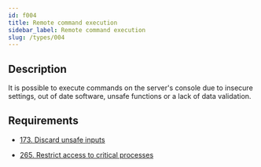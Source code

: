 ```yaml
---
id: f004
title: Remote command execution
sidebar_label: Remote command execution
slug: /types/004
---
```


## Description

It is possible to execute commands
on the server's console
due to insecure settings,
out of date software,
unsafe functions
or a lack of data validation.

## Requirements

- [173. Discard unsafe inputs](/criteria/source/173)

- [265. Restrict access to critical processes](/criteria/services/265)
